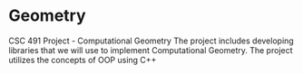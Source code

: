 # Geometry
CSC 491 Project - Computational Geometry
The project includes developing libraries that we will use to implement Computational Geometry. 
The project utilizes the concepts of OOP using C++
